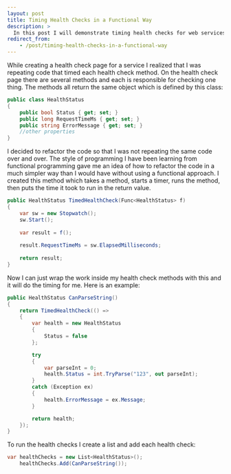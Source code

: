 ```yaml
---
layout: post
title: Timing Health Checks in a Functional Way
description: >
  In this post I will demonstrate timing health checks for web services using functional programming features in C#
redirect_from:
    - /post/timing-health-checks-in-a-functional-way
---
```


While creating a health check page for a service I realized that I was repeating code that timed each health check method. On the health check page there are several methods and each is responsible for checking one thing. The methods all return the same object which is defined by this class:

```csharp
public class HealthStatus
{
    public bool Status { get; set; }
    public long RequestTimeMs { get; set; }
    public string ErrorMessage { get; set; }
    //other properties
}
```

I decided to refactor the code so that I was not repeating the same code over and over. The style of programming I have been learning from functional programming gave me an idea of how to refactor the code in a much simpler way than I would have without using a functional approach. I created this method which takes a method, starts a timer, runs the method, then puts the time it took to run in the return value.

```csharp
public HealthStatus TimedHealthCheck(Func<HealthStatus> f)
{
    var sw = new Stopwatch();
    sw.Start();
    
    var result = f();
    
    result.RequestTimeMs = sw.ElapsedMilliseconds;
    
    return result;
}
```

Now I can just wrap the work inside my health check methods with this and it will do the timing for me. Here is an example:

```csharp
public HealthStatus CanParseString()
{
    return TimedHealthCheck(() =>
    {
        var health = new HealthStatus
        {
            Status = false
        };

        try
        {
            var parseInt = 0;
            health.Status = int.TryParse("123", out parseInt);
        }
        catch (Exception ex)
        {
            health.ErrorMessage = ex.Message;
        }

        return health;
    });
}
```

To run the health checks I create a list and add each health check:

```csharp
var healthChecks = new List<HealthStatus>();
    healthChecks.Add(CanParseString());
```
